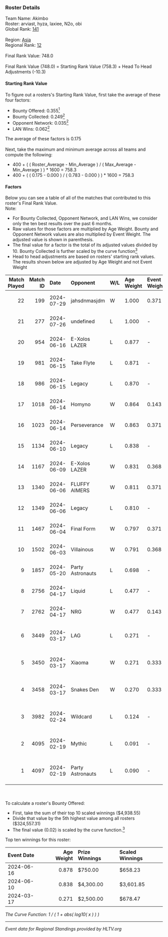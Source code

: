 ### Roster Details<br />
Team Name: Akimbo<br />
Roster: arviast, hyza, laxiee, N2o, obi<br />
Global Rank: [141](../standings_global.md)<br />
<br />
Region: [Asia]( ../standings_asia.md)<br />
Regional Rank: [12]( ../standings_asia.md)<br />
<br />
Final Rank Value:  748.0<br />
<br />
Final Rank Value (748.0) = Starting Rank Value (758.3) + Head To Head Adjustments (-10.3)<br />

#### Starting Rank Value<br />
To figure out a rosters's Starting Rank Value, first take the average of these four factors:<br />
- Bounty Offered: 0.355[<sup>1</sup>](#table2)
- Bounty Collected: 0.249[<sup>2</sup>](#table1)
- Opponent Network: 0.035[<sup>2</sup>](#table1)
- LAN Wins: 0.062[<sup>2</sup>](#table1)

The average of these factors is 0.175<br />
<br />
Next, take the maximum and minimum average across all teams and compute the following:<br />
- 400 + ( ( Roster_Average - Min_Average ) / ( Max_Average - Min_Average ) ) * 1600 = 758.3
- 400 + ( ( 0.175 - 0.000 ) / ( 0.783 - 0.000 ) ) * 1600 = 758.3


#### Factors<br />
Below you can see a table of all of the matches that contributed to this roster's Final Rank Value.<br />
Note:<br />

- For Bounty Collected, Opponent Network, and LAN Wins, we consider only the ten best results over the past 6 months.
- Raw values for those factors are multiplied by Age Weight. Bounty and Opponent Network values are also multiplied by Event Weight. The adjusted value is shown in parenthesis.
- The final value for a factor is the total of its adjusted values divided by 10. Bounty Collected is further scaled by the curve function[<sup>3</sup>](#curveFunction)
- Head to head adjustments are based on rosters' starting rank values. The results shown below are adjusted by Age Weight and not Event Weight
<span id="table1"></span><br />


| Match Played | Match ID | Date       | Opponent         | W/L | Age Weight | Event Weight | Bounty Collected | Opponent Network | LAN Wins  | H2H Adj. | Roster                                 |
| -: | -: | :- | :- | :- | :- | :- | :- | :- | :- | -: | :- |
|           22 |      199 | 2024-07-29 | jahsdnmasjdm     | W   | 1.000      | 0.371        | 0.000 (0.000)    | 0.000 (0.000)    | 0 (0.000) |     3.75 | arviast, hyza, laxiee, N2o, obi        |
|           21 |      277 | 2024-07-26 | undefined        | L   | 1.000      | -            | -                | -                | -         |   -24.38 | hyza, kmrn, laxiee, N2o, obi           |
|           20 |      954 | 2024-06-16 | E-Xolos LAZER    | L   | 0.877      | -            | -                | -                | -         |   -12.93 | calamity, kralz , laxiee, N2o, obi     |
|           19 |      981 | 2024-06-15 | Take Flyte       | L   | 0.871      | -            | -                | -                | -         |   -17.75 | calamity, kralz , laxiee, N2o, obi     |
|           18 |      986 | 2024-06-15 | Legacy           | L   | 0.870      | -            | -                | -                | -         |    -5.87 | calamity, kralz , laxiee, N2o, obi     |
|           17 |     1018 | 2024-06-14 | Homyno           | W   | 0.864      | 0.143        | 0.007 (0.001)    | 0.159 (0.020)    | 0 (0.000) |     9.08 | calamity, kralz , laxiee, N2o, obi     |
|           16 |     1023 | 2024-06-14 | Perseverance     | W   | 0.863      | 0.371        | 0.004 (0.001)    | 0.244 (0.078)    | 0 (0.000) |    11.60 | calamity, kralz , laxiee, N2o, obi     |
|           15 |     1134 | 2024-06-10 | Legacy           | L   | 0.838      | -            | -                | -                | -         |    -5.50 | calamity, kralz , laxiee, N2o, obi     |
|           14 |     1167 | 2024-06-09 | E-Xolos LAZER    | W   | 0.831      | 0.368        | 0.011 (0.003)    | 0.389 (0.119)    | 0 (0.000) |    12.63 | calamity, kralz , laxiee, N2o, obi     |
|           13 |     1340 | 2024-06-06 | FLUFFY AIMERS    | W   | 0.811      | 0.371        | 0.003 (0.001)    | 0.274 (0.082)    | 0 (0.000) |    10.27 | calamity, kralz , laxiee, N2o, obi     |
|           12 |     1349 | 2024-06-06 | Legacy           | L   | 0.810      | -            | -                | -                | -         |    -5.28 | calamity, kralz , laxiee, N2o, obi     |
|           11 |     1467 | 2024-06-04 | Final Form       | W   | 0.797      | 0.371        | 0.003 (0.001)    | 0.066 (0.019)    | 0 (0.000) |     8.49 | calamity, kralz , laxiee, N2o, obi     |
|           10 |     1502 | 2024-06-03 | Villainous       | W   | 0.791      | 0.368        | 0.003 (0.001)    | 0.000 (0.000)    | 0 (0.000) |     5.64 | calamity, kralz , laxiee, N2o, obi     |
|            9 |     1857 | 2024-05-20 | Party Astronauts | L   | 0.698      | -            | -                | -                | -         |    -6.12 | calamity, kralz , laxiee, N2o, obi     |
|            8 |     2756 | 2024-04-17 | Liquid           | L   | 0.477      | -            | -                | -                | -         |    -0.24 | calamity, kralz , laxiee, N2o, obi     |
|            7 |     2762 | 2024-04-17 | NRG              | W   | 0.477      | 0.143        | 0.020 (0.001)    | 0.521 (0.035)    | 0 (0.000) |     9.76 | calamity, kralz , laxiee, N2o, obi     |
|            6 |     3449 | 2024-03-17 | LAG              | L   | 0.271      | -            | -                | -                | -         |    -3.18 | arviast, C4LLM3SU3, calamity, N2o, obi |
|            5 |     3450 | 2024-03-17 | Xiaoma           | W   | 0.271      | 0.333        | 0.001 (0.000)    | 0.011 (0.001)    | 1 (0.271) |     1.99 | arviast, C4LLM3SU3, calamity, N2o, obi |
|            4 |     3458 | 2024-03-17 | Snakes Den       | W   | 0.270      | 0.333        | 0.000 (0.000)    | 0.000 (0.000)    | 1 (0.270) |     1.02 | arviast, C4LLM3SU3, calamity, N2o, obi |
|            3 |     3982 | 2024-02-24 | Wildcard         | L   | 0.124      | -            | -                | -                | -         |    -1.17 | C4LLM3SU3, calamity, laxiee, N2o, obi  |
|            2 |     4095 | 2024-02-19 | Mythic           | L   | 0.091      | -            | -                | -                | -         |    -1.29 | C4LLM3SU3, calamity, laxiee, N2o, obi  |
|            1 |     4097 | 2024-02-19 | Party Astronauts | L   | 0.090      | -            | -                | -                | -         |    -0.80 | C4LLM3SU3, calamity, laxiee, N2o, obi  |

<br />
<span id="table2"></span><br />
To calculate a roster's Bounty Offered:<br />

- First, take the sum of their top 10 scaled winnings ($4,938.55)
- Divide that value by the 5th highest value among all rosters ($324,557.31)
- The final value (0.02) is scaled by the curve function.[<sup>3</sup>](#curveFunction)

Top ten winnings for this roster:<br />

| Event Date | Age Weight | Prize Winnings | Scaled Winnings |
| :- | -: | :- | :- |
| 2024-06-16 |      0.878 | $750.00        | $658.23         |
| 2024-06-10 |      0.838 | $4,300.00      | $3,601.85       |
| 2024-03-17 |      0.271 | $2,500.00      | $678.47         |


<span id="curveFunction"></span>_The Curve Function: 1 / ( 1 + abs( log10( x ) ) )_<br />

---
_Event data for Regional Standings provided by HLTV.org_<br />
